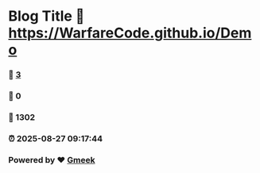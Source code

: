 # Blog Title :link: https://WarfareCode.github.io/Demo 
### :page_facing_up: [3](https://WarfareCode.github.io/Demo/tag.html) 
### :speech_balloon: 0 
### :hibiscus: 1302 
### :alarm_clock: 2025-08-27 09:17:44 
### Powered by :heart: [Gmeek](https://github.com/Meekdai/Gmeek)
